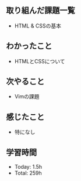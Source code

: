 ## 取り組んだ課題一覧
- HTML & CSSの基本
## わかったこと
- HTMLとCSSについて
## 次やること
- Vimの課題
## 感じたこと
- 特になし
## 学習時間
- Today: 1.5h
- Total: 259h
